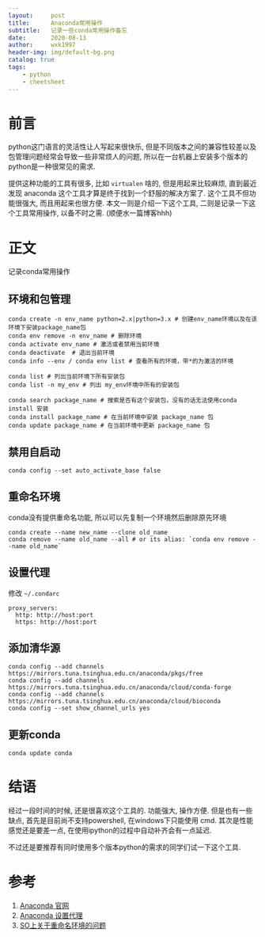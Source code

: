 ```yaml
---
layout:     post
title:      Anaconda常用操作
subtitle:   记录一些conda常用操作备忘
date:       2020-08-13
author:     wxk1997
header-img: img/default-bg.png
catalog: true
tags:
    - python
    - cheetsheet
---
```


# 前言

python这门语言的灵活性让人写起来很快乐, 但是不同版本之间的兼容性较差以及包管理问题经常会导致一些非常烦人的问题, 所以在一台机器上安装多个版本的python是一种很常见的需求. 

提供这种功能的工具有很多, 比如 `virtualen` 啥的, 但是用起来比较麻烦, 直到最近发现 anaconda 这个工具才算是终于找到一个舒服的解决方案了. 这个工具不但功能很强大, 而且用起来也很方便. 本文一则是介绍一下这个工具, 二则是记录一下这个工具常用操作, 以备不时之需. (顺便水一篇博客hhh)

# 正文

记录conda常用操作

## 环境和包管理

```
conda create ‐n env_name python=2.x|python=3.x # 创建env_name环境以及在该环境下安装package_name包
conda env remove ‐n env_name # 删除环境
conda activate env_name # 激活或者禁用当前环境
conda deactivate  # 退出当前环境
conda info ‐‐env / conda env list # 查看所有的环境，带*的为激活的环境

conda list # 列出当前环境下所有安装包
conda list ‐n my_env # 列出 my_env环境中所有的安装包

conda search package_name # 搜索是否有这个安装包，没有的话无法使用conda install 安装
conda install package_name # 在当前环境中安装 package_name 包
conda update package_name # 在当前环境中更新 package_name 包
```

## 禁用自启动

```
conda config --set auto_activate_base false
```

## 重命名环境

conda没有提供重命名功能, 所以可以先复制一个环境然后删除原先环境

```
conda create --name new_name --clone old_name
conda remove --name old_name --all # or its alias: `conda env remove --name old_name`
```

## 设置代理

修改 `~/.condarc`
```
proxy_servers:
  http: http://host:port
  https: http://host:port
```

## 添加清华源

```
conda config ‐‐add channels https://mirrors.tuna.tsinghua.edu.cn/anaconda/pkgs/free
conda config ‐‐add channels https://mirrors.tuna.tsinghua.edu.cn/anaconda/cloud/conda‐forge
conda config ‐‐add channels https://mirrors.tuna.tsinghua.edu.cn/anaconda/cloud/bioconda
conda config ‐‐set show_channel_urls yes
```

## 更新conda

```
conda update conda
```

# 结语

经过一段时间的时候, 还是很喜欢这个工具的. 功能强大, 操作方便. 但是也有一些缺点, 首先是目前尚不支持powershell, 在windows下只能使用 cmd. 其次是性能感觉还是要差一点, 在使用ipython的过程中自动补齐会有一点延迟.

不过还是要推荐有同时使用多个版本python的需求的同学们试一下这个工具.

# 参考

1. [Anaconda 官网](https://www.anaconda.com/products/individual#linux)
2. [Anaconda 设置代理](https://docs.anaconda.com/anaconda/user-guide/tasks/proxy/)
3. [SO上关于重命名环境的问题](https://stackoverflow.com/questions/42231764/how-can-i-rename-a-conda-environment)